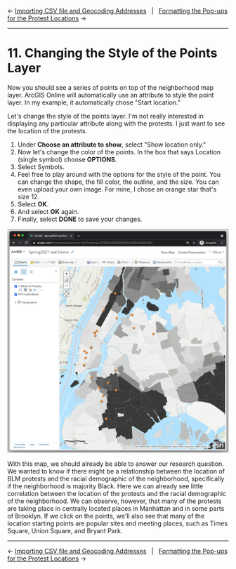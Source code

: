 ← [Importing CSV file and Geocoding Addresses](10-importing-csv-file-and-geocoding-addresses.md)&nbsp;&nbsp;&nbsp;|&nbsp;&nbsp;&nbsp;[Formatting the Pop-ups for the Protest Locations](12-formatting-the-pop-ups-for-the-protest-locations.md) →

---

# 11. Changing the Style of the Points Layer

Now you should see a series of points on top of the neighborhood map layer. ArcGIS Online will automatically use an attribute to style the point layer. In my example, it automatically chose "Start location."

Let's change the style of the points layer. I'm not really interested in displaying any particular attribute along with the protests. I just want to see the location of the protests.

1. Under **Choose an attribute to show**, select "Show location only."
2. Now let's change the color of the points. In the box that says Location (single symbol) choose **OPTIONS**.
3. Select Symbols.
4. Feel free to play around with the options for the style of the point. You can change the shape, the fill color, the outline, and the size. You can even upload your own image. For mine, I chose an orange star that's size 12.
5. Select **OK**.
6. And select **OK** again.
7. Finally, select **DONE** to save your changes.

![Screenshot detailing what the point layer looks like once it has been formatted according to the points above](../images/protestsformatted2.png)

With this map, we should already be able to answer our research question. We wanted to know if there might be a relationship between the location of BLM protests and the racial demographic of the neighborhood, specifically if the neighborhood is majority Black. Here we can already see little correlation between the location of the protests and the racial demographic of the neighborhood. We can observe, however, that many of the protests are taking place in centrally located places in Manhattan and in some parts of Brooklyn. If we click on the points, we'll also see that many of the location starting points are popular sites and meeting places, such as Times Square, Union Square, and Bryant Park.

---

← [Importing CSV file and Geocoding Addresses](10-importing-csv-file-and-geocoding-addresses.md)&nbsp;&nbsp;&nbsp;|&nbsp;&nbsp;&nbsp;[Formatting the Pop-ups for the Protest Locations](12-formatting-the-pop-ups-for-the-protest-locations.md) →